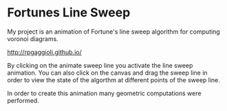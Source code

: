 Fortunes Line Sweep
===================

My project is an animation of Fortune's line sweep algorithm for computing voronoi diagrams.

http://rpgaggioli.github.io/

By clicking on the animate sweep line you activate the line sweep animation.
You can also click on the canvas and drag the sweep line in order to view the state of the algorthm at different points of the sweep line.

In order to create this animation many geometric computations were performed. 
